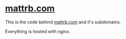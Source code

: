 # [mattrb.com](https://mattrb.com/)

This is the code behind [mattrb.com](https://mattrb.com/) and it's subdomains.

Everything is hosted with nginx.